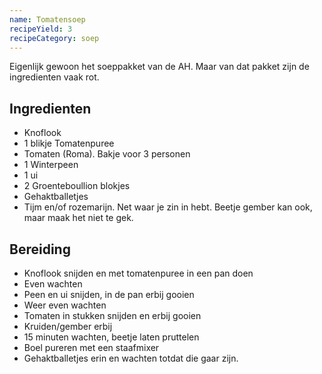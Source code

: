 ```yaml
---
name: Tomatensoep
recipeYield: 3
recipeCategory: soep
---
```


Eigenlijk gewoon het soeppakket van de AH. Maar van dat pakket zijn de ingredienten vaak rot.

## Ingredienten

- Knoflook
- 1 blikje Tomatenpuree
- Tomaten (Roma). Bakje voor 3 personen
- 1 Winterpeen
- 1 ui
- 2 Groenteboullion blokjes
- Gehaktballetjes
- Tijm en/of rozemarijn. Net waar je zin in hebt. Beetje gember kan ook, maar maak het niet te gek.

## Bereiding

- Knoflook snijden en met tomatenpuree in een pan doen
- Even wachten
- Peen en ui snijden, in de pan erbij gooien
- Weer even wachten
- Tomaten in stukken snijden en erbij gooien
- Kruiden/gember erbij
- 15 minuten wachten, beetje laten pruttelen
- Boel pureren met een staafmixer
- Gehaktballetjes erin en wachten totdat die gaar zijn.
